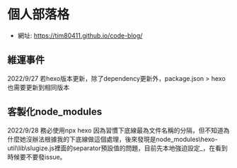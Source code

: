 # 個人部落格
- 網址: https://tim80411.github.io/code-blog/


## 維運事件
2022/9/27 若hexo版本更新，除了dependency更新外，package.json > hexo也需要更新到相同版本

## 客製化node_modules
2022/9/28 務必使用npx hexo 因為習慣下底線最為文件名稱的分隔，但不知道為什麼她沒辦法根據我的下底線做這個處理，後來發現是node_modules\hexo-util\lib\slugize.js裡面的separator預設值的問題，目前先本地強迫設定_，在看到時候要不要發issue。